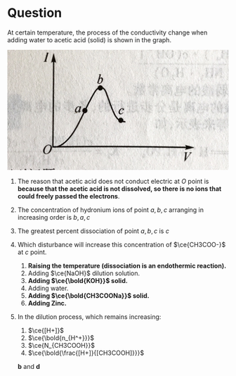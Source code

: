 # Question

At certain temperature, the process of the conductivity change when adding water to acetic acid (solid) is shown in the graph.

![image-20210407162013322](Ch.14%20A%20Question.assets/image-20210407162013322.png)

1. The reason that acetic acid does not conduct electric at $O$ point is **because that the acetic acid is not dissolved, so there is no ions that could freely passed the electrons**.

2. The concentration of hydronium ions of point $a, b, c$ arranging in increasing order is $b, a, c$ 

3. The greatest percent dissociation of point $a, b, c$ is $c$

4. Which disturbance will increase this concentration of $\ce{CH3COO-}$ at $c$ point. 
	1. **Raising the temperature (dissociation is an endothermic reaction).**
	2. Adding $\ce{NaOH}$ dilution solution.
	3. **Adding $\ce{\bold{KOH}}$ solid.**
	4. Adding water.
	5. **Adding $\ce{\bold{CH3COONa}}$ solid.**
	6. **Adding Zinc.**

5. In the dilution process, which remains increasing:

	1. $\ce{[H+]}$
	2. $\ce{\bold{n_{H^+}}}$
	3. $\ce{N_{CH3COOH}}$
	4. $\ce{\bold{\frac{[H+]}{[CH3COOH]}}}$

	**b** and **d**

